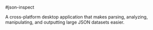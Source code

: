 #json-inspect

A cross-platform desktop application that makes parsing, analyzing, manipulating, and outputting large JSON datasets easier.
